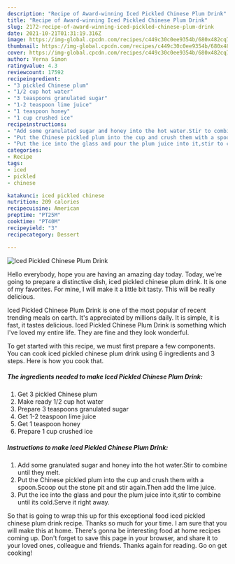 ```yaml
---
description: "Recipe of Award-winning Iced Pickled Chinese Plum Drink"
title: "Recipe of Award-winning Iced Pickled Chinese Plum Drink"
slug: 2172-recipe-of-award-winning-iced-pickled-chinese-plum-drink
date: 2021-10-21T01:31:19.316Z
image: https://img-global.cpcdn.com/recipes/c449c30c0ee9354b/680x482cq70/iced-pickled-chinese-plum-drink-recipe-main-photo.jpg
thumbnail: https://img-global.cpcdn.com/recipes/c449c30c0ee9354b/680x482cq70/iced-pickled-chinese-plum-drink-recipe-main-photo.jpg
cover: https://img-global.cpcdn.com/recipes/c449c30c0ee9354b/680x482cq70/iced-pickled-chinese-plum-drink-recipe-main-photo.jpg
author: Verna Simon
ratingvalue: 4.3
reviewcount: 17592
recipeingredient:
- "3 pickled Chinese plum"
- "1/2 cup hot water"
- "3 teaspoons granulated sugar"
- "1-2 teaspoon lime juice"
- "1 teaspoon honey"
- "1 cup crushed ice"
recipeinstructions:
- "Add some granulated sugar and honey into the hot water.Stir to combine until they melt."
- "Put the Chinese pickled plum into the cup and crush them with a spoon.Scoop out the stone pit and stir again.Then add the lime juice."
- "Put the ice into the glass and pour the plum juice into it,stir to combine until its cold.Serve it right away."
categories:
- Recipe
tags:
- iced
- pickled
- chinese

katakunci: iced pickled chinese 
nutrition: 209 calories
recipecuisine: American
preptime: "PT25M"
cooktime: "PT40M"
recipeyield: "3"
recipecategory: Dessert

---
```



![Iced Pickled Chinese Plum Drink](https://img-global.cpcdn.com/recipes/c449c30c0ee9354b/680x482cq70/iced-pickled-chinese-plum-drink-recipe-main-photo.jpg)

Hello everybody, hope you are having an amazing day today. Today, we're going to prepare a distinctive dish, iced pickled chinese plum drink. It is one of my favorites. For mine, I will make it a little bit tasty. This will be really delicious.



Iced Pickled Chinese Plum Drink is one of the most popular of recent trending meals on earth. It's appreciated by millions daily. It is simple, it is fast, it tastes delicious. Iced Pickled Chinese Plum Drink is something which I've loved my entire life. They are fine and they look wonderful.


To get started with this recipe, we must first prepare a few components. You can cook iced pickled chinese plum drink using 6 ingredients and 3 steps. Here is how you cook that.

<!--inarticleads1-->

##### The ingredients needed to make Iced Pickled Chinese Plum Drink:

1. Get 3 pickled Chinese plum
1. Make ready 1/2 cup hot water
1. Prepare 3 teaspoons granulated sugar
1. Get 1-2 teaspoon lime juice
1. Get 1 teaspoon honey
1. Prepare 1 cup crushed ice




<!--inarticleads2-->

##### Instructions to make Iced Pickled Chinese Plum Drink:

1. Add some granulated sugar and honey into the hot water.Stir to combine until they melt.
1. Put the Chinese pickled plum into the cup and crush them with a spoon.Scoop out the stone pit and stir again.Then add the lime juice.
1. Put the ice into the glass and pour the plum juice into it,stir to combine until its cold.Serve it right away.




So that is going to wrap this up for this exceptional food iced pickled chinese plum drink recipe. Thanks so much for your time. I am sure that you will make this at home. There's gonna be interesting food at home recipes coming up. Don't forget to save this page in your browser, and share it to your loved ones, colleague and friends. Thanks again for reading. Go on get cooking!
